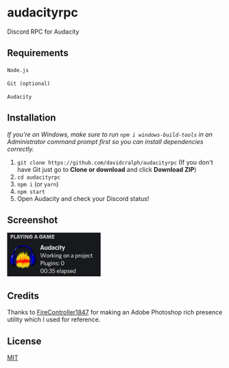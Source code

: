 # audacityrpc
Discord RPC for Audacity

## Requirements
``Node.js``

``Git (optional)``

``Audacity``

## Installation
*If you're on Windows, make sure to run ``npm i windows-build-tools`` in an Administrator command prompt first so you can install dependencies correctly.*
1. ``git clone https://github.com/davidcralph/audacityrpc`` (If you don't have Git just go to **Clone or download** and click **Download ZIP**)
2. ``cd audacityrpc``
3. ``npm i`` (or ``yarn``)
4. ``npm start``
5. Open Audacity and check your Discord status!

## Screenshot
<img src='screenshot.png'>

## Credits
Thanks to [FireController1847](https://github.com/FireController1847/photoshop-rich-presence) for making an Adobe Photoshop rich presence utility which I used for reference.

## License
[MIT](https://github.com/davidcralpha/audacityrpc)
